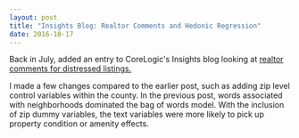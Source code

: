 ```yaml
---
layout: post
title: "Insights Blog: Realtor Comments and Hedonic Regression"
date: 2016-10-17
---
```

Back in July,  added an entry to CoreLogic's Insights blog looking at <a href="http://www.corelogic.com/blog/authors/matt-cannon/2016/07/turning-words-into-data-part-ii.aspx#.WATNupMrKgQ" a> realtor comments for distressed listings. </a>

I made a few changes compared to the earlier post, such as adding zip level control variables within the county.  In the previous post, words associated with neighborhoods dominated the bag of words model.  With the inclusion of zip dummy variables, the text variables were more likely to pick up property condition or amenity effects.
